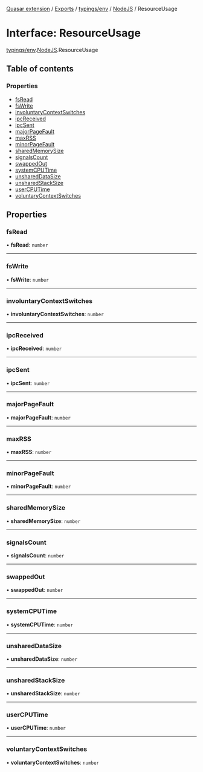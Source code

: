 [Quasar extension](../index.md) / [Exports](../modules.md) / [typings/env](../modules/typings_env.md) / [NodeJS](../modules/typings_env.NodeJS.md) / ResourceUsage

# Interface: ResourceUsage

[typings/env](../modules/typings_env.md).[NodeJS](../modules/typings_env.NodeJS.md).ResourceUsage

## Table of contents

### Properties

- [fsRead](typings_env.NodeJS.ResourceUsage.md#fsread)
- [fsWrite](typings_env.NodeJS.ResourceUsage.md#fswrite)
- [involuntaryContextSwitches](typings_env.NodeJS.ResourceUsage.md#involuntarycontextswitches)
- [ipcReceived](typings_env.NodeJS.ResourceUsage.md#ipcreceived)
- [ipcSent](typings_env.NodeJS.ResourceUsage.md#ipcsent)
- [majorPageFault](typings_env.NodeJS.ResourceUsage.md#majorpagefault)
- [maxRSS](typings_env.NodeJS.ResourceUsage.md#maxrss)
- [minorPageFault](typings_env.NodeJS.ResourceUsage.md#minorpagefault)
- [sharedMemorySize](typings_env.NodeJS.ResourceUsage.md#sharedmemorysize)
- [signalsCount](typings_env.NodeJS.ResourceUsage.md#signalscount)
- [swappedOut](typings_env.NodeJS.ResourceUsage.md#swappedout)
- [systemCPUTime](typings_env.NodeJS.ResourceUsage.md#systemcputime)
- [unsharedDataSize](typings_env.NodeJS.ResourceUsage.md#unshareddatasize)
- [unsharedStackSize](typings_env.NodeJS.ResourceUsage.md#unsharedstacksize)
- [userCPUTime](typings_env.NodeJS.ResourceUsage.md#usercputime)
- [voluntaryContextSwitches](typings_env.NodeJS.ResourceUsage.md#voluntarycontextswitches)

## Properties

### fsRead

• **fsRead**: `number`

___

### fsWrite

• **fsWrite**: `number`

___

### involuntaryContextSwitches

• **involuntaryContextSwitches**: `number`

___

### ipcReceived

• **ipcReceived**: `number`

___

### ipcSent

• **ipcSent**: `number`

___

### majorPageFault

• **majorPageFault**: `number`

___

### maxRSS

• **maxRSS**: `number`

___

### minorPageFault

• **minorPageFault**: `number`

___

### sharedMemorySize

• **sharedMemorySize**: `number`

___

### signalsCount

• **signalsCount**: `number`

___

### swappedOut

• **swappedOut**: `number`

___

### systemCPUTime

• **systemCPUTime**: `number`

___

### unsharedDataSize

• **unsharedDataSize**: `number`

___

### unsharedStackSize

• **unsharedStackSize**: `number`

___

### userCPUTime

• **userCPUTime**: `number`

___

### voluntaryContextSwitches

• **voluntaryContextSwitches**: `number`
